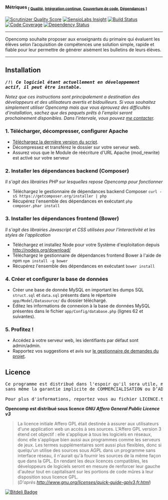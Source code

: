 #### Métriques <sub>[ [Qualité](http://fr.wikipedia.org/wiki/Qualit%C3%A9_logicielle), [Intégration continue](http://fr.wikipedia.org/wiki/Intégration_continue), [Couverture de code](http://fr.wikipedia.org/wiki/Couverture_de_code), [Dépendances](http://fr.wikipedia.org/wiki/D%C3%A9pendance_logicielle) ]</sub>

[![Scrutinizer Quality Score](https://scrutinizer-ci.com/g/jtraulle/Opencomp/badges/quality-score.png?s=859c94800aa2944a4d17493ba0cd00da9d4c6f45)](https://scrutinizer-ci.com/g/jtraulle/Opencomp/) [![SensioLabs Insight](https://insight.sensiolabs.com/projects/799f30c2-873c-4226-901c-98951ba5ff33/mini.png)](https://insight.sensiolabs.com/projects/799f30c2-873c-4226-901c-98951ba5ff33) [![Build Status](https://travis-ci.org/jtraulle/Opencomp.svg?branch=develop)](https://travis-ci.org/jtraulle/Opencomp) [![Code Coverage](https://scrutinizer-ci.com/g/jtraulle/Opencomp/badges/coverage.png?s=f277830f49a5cd258a20b5993a6ec714b01f7954)](https://scrutinizer-ci.com/g/jtraulle/Opencomp/) [![Dependency Status](https://www.versioneye.com/user/projects/5387ac7014c1581e23000046/badge.svg)](https://www.versioneye.com/user/projects/5387ac7014c1581e23000046)

----

Opencomp souhaite proposer aux enseignants du primaire qui évaluent les élèves selon l’acquisition de compétences une solution simple, rapide et fiable pour leur permettre de générer aisément les bulletins de leurs élèves.

----

Installation
------------

**_<pre>/!\ Ce logiciel étant actuellement en développement actif, il peut être instable.</pre>_**

*Notez que ces instructions sont principalement a destination des développeurs et des utilisateurs avertis et bidouilleurs. Si vous souhaitez simplement utiliser Opencomp mais que vous éprouvez des difficultés d'installation, sachez que des paquets prêts à l'emploi seront prochainement disponibles. Dans l'intervale, vous pouvez [me contacter](http://blog.opencomp.fr/nous-contacter/).*

### 1. Télécharger, décompresser, configurer Apache

* [Téléchargez la dernière version du script](https://codeload.github.com/jtraulle/Opencomp/zip/develop).
* Décompressez et transférez le dossier sur votre serveur web.
* Assurez vous que le Module de réécriture d'URL Apache (mod_rewrite) est activé sur votre serveur

### 2. Installer les dépendances backend (Composer)

*Il s'agit des librairies PHP sur lesquelles repose Opencomp pour fonctionner*

* Téléchargez le gestionnaire de dépendances backend Composer `curl -sS https://getcomposer.org/installer | php`
* Récupérez l'ensemble des dépendances en exécutant `php composer.phar install`

### 3. Installer les dépendances frontend (Bower)

*Il s'agit des librairies Javascript et CSS utilisées pour l'interactivité et les styles de l'application*

* Téléchargez et installez Node pour votre Système d'exploitation depuis http://nodejs.org/download/
* Téléchargez le gestionnaire de dépendances frontend Bower à l'aide de npm `npm install -g bower`
* Récupérez l'ensemble des dépendances en exécutant `bower install`

### 4. Créer et configurer la base de données 

* Créer une base de donnée MySQL en important les dumps SQL `struct.sql` et `data.sql` présents dans le répertoire `app/Model/Datasource/` du dossier téléchargé.
* Éditez les informations de connexion à la base de données MySQL présentes dans le fichier `app/Config/database.php` (lignes 62 et suivantes).

### 5. Profitez !

* Accédez à votre serveur web, les identifiants par défaut sont admin/admin.
* Rapportez vos suggestions et avis sur [le gestionnaire de demandes du projet](http://projets.opencomp.fr/opencomp/issues/new).
 
Licence
-------

<pre>Ce programme est distribué dans l'espoir qu'il sera utile, mais SANS AUCUNE GARANTIE ; 
sans même la garantie implicite de COMMERCIALISATION ou D’ADAPTATION A UN OBJET PARTICULIER. 

Pour plus d'informations, reportez vous au fichier LICENCE.txt de l'archive.</pre>

**Opencomp est distribué sous licence _GNU Affero General Public Licence v3_**

>La licence initiale Affero GPL était destinée à assurer aux utilisateurs d'une application web un accès à ses sources. L'Affero GPL version 3 étend cet objectif : elle s'applique à tous les logiciels en réseaux, donc elle s'applique bien aussi aux programmes comme les serveurs de jeux. Les termes supplémentaires sont aussi plus flexibles, donc si quelqu'un utilise des sources sous AGPL dans un programme sans interface réseau, il n'aurait qu'à fournir les sources de la même façon que dans la GPL. En rendant les deux licences compatibles, les développeurs de logiciels seront en mesure de renforcer leur gauche d'auteur tout en capitalisant sur les portions de code mûres à leur disposition sous licence GPL. <br />(_D'après http://www.gnu.org/licenses/quick-guide-gplv3.fr.html_)

[![Bitdeli Badge](https://d2weczhvl823v0.cloudfront.net/jtraulle/opencomp/trend.png)](https://bitdeli.com/free "Bitdeli Badge")
